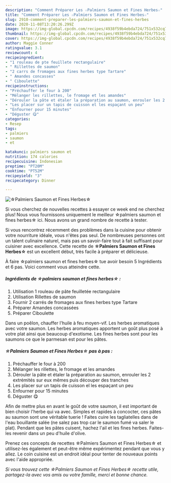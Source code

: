 ```yaml
---
description: "Comment Préparer Les ☆Palmiers Saumon et Fines Herbes☆"
title: "Comment Préparer Les ☆Palmiers Saumon et Fines Herbes☆"
slug: 2910-comment-preparer-les-palmiers-saumon-et-fines-herbes
date: 2020-11-08T13:20:26.299Z
image: https://img-global.cpcdn.com/recipes/4938f59b4ebda724/751x532cq70/☆palmiers-saumon-et-fines-herbes☆-photo-principale-de-la-recette.jpg
thumbnail: https://img-global.cpcdn.com/recipes/4938f59b4ebda724/751x532cq70/☆palmiers-saumon-et-fines-herbes☆-photo-principale-de-la-recette.jpg
cover: https://img-global.cpcdn.com/recipes/4938f59b4ebda724/751x532cq70/☆palmiers-saumon-et-fines-herbes☆-photo-principale-de-la-recette.jpg
author: Maggie Conner
ratingvalue: 3.1
reviewcount: 4
recipeingredient:
- "1 rouleau de pte feuillete rectangulaire"
- " Rillettes de saumon"
- "2 carrs de fromages aux fines herbes type Tartare"
- " Amandes concasses"
- " Ciboulette"
recipeinstructions:
- "Préchauffer le four à 200"
- "Mélanger les rillettes, le fromage et les amandes"
- "Dérouler la pâte et étaler la préparation au saumon, enrouler les 2 extrémités sur eux mêmes puis découper des tranches"
- "Les placer sur un tapis de cuisson el les espaçant un peu"
- "Enfourner pour 15 minutes"
- "Déguster 😋"
categories:
- Resep
tags:
- palmiers
- saumon
- et

katakunci: palmiers saumon et 
nutrition: 174 calories
recipecuisine: Indonesian
preptime: "PT20M"
cooktime: "PT52M"
recipeyield: "3"
recipecategory: Dinner

---
```



![☆Palmiers Saumon et Fines Herbes☆](https://img-global.cpcdn.com/recipes/4938f59b4ebda724/751x532cq70/☆palmiers-saumon-et-fines-herbes☆-photo-principale-de-la-recette.jpg)

Si vous cherchez de nouvelles recettes à essayer ce week end ne cherchez plus! Nous vous fournissons uniquement le meilleur ☆palmiers saumon et fines herbes☆ ici. Nous avons un grand nombre de recette à tester.

Si vous rencontrez récemment des problèmes dans la cuisine pour obtenir votre nourriture idéale, vous n'êtes pas seul. De nombreuses personnes ont un talent culinaire naturel, mais pas un savoir-faire tout à fait suffisant pour cuisiner avec excellence. Cette recette de <strong> ☆Palmiers Saumon et Fines Herbes☆ </strong> est un excellent début, très facile à préparer et délicieuse.

<!--inarticleads1-->

À faire ☆palmiers saumon et fines herbes☆ tue avoir besoin 5 Ingrédients et 6 pas. Voici comment vous atteindre cette.

##### Ingrédients de ☆palmiers saumon et fines herbes☆ :

1. Utilisation 1 rouleau de pâte feuilletée rectangulaire
1. Utilisation  Rillettes de saumon
1. Fournir 2 carrés de fromages aux fines herbes type Tartare
1. Préparer  Amandes concassées
1. Préparer  Ciboulette


Dans un poêlon, chauffer l&#39;huile à feu moyen-vif. Les herbes aromatiques avec votre saumon. Les herbes aromatiques apportent un goût plus posé à votre plat ainsi que beaucoup d&#39;exotisme. Les fines herbes sont pour les saumons ce que le parmesan est pour les pâtes. 

<!--inarticleads2-->

##### ☆Palmiers Saumon et Fines Herbes☆ pas à pas :

1. Préchauffer le four à 200
1. Mélanger les rillettes, le fromage et les amandes
1. Dérouler la pâte et étaler la préparation au saumon, enrouler les 2 extrémités sur eux mêmes puis découper des tranches
1. Les placer sur un tapis de cuisson el les espaçant un peu
1. Enfourner pour 15 minutes
1. Déguster 😋


Afin de mettre plus en avant le goût de votre saumon, il est important de bien choisir l&#39;herbe qui va avec. Simples et rapides à concocter, ces pâtes au saumon sont une véritable tuerie ! Faites cuire les tagliatelles dans de l&#39;eau bouillante salée (ne salez pas trop car le saumon fumé va saler le plat). Pendant que les pâtes cuisent, hachez l&#39;ail et les fines herbes. Faites-les revenir dans un peu d&#39;huile d&#39;olive. 

<!--inarticleads1-->

<p>
Prenez ces concepts de recettes ☆Palmiers Saumon et Fines Herbes☆ et utilisez-les également et peut-être même expérimentez pendant que vous y allez. Le coin cuisine est un endroit idéal pour tenter de nouveaux points avec l'aide appropriée.
</p>

<p>
<i>Si vous trouvez cette ☆Palmiers Saumon et Fines Herbes☆ recette utile, partagez-la avec vos amis ou votre famille, merci et bonne chance.</i>
</p>
